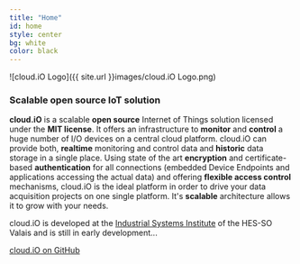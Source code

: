 ```yaml
---
title: "Home"
id: home
style: center
bg: white
color: black
---
```


![cloud.iO Logo]({{ site.url }}images/cloud.iO Logo.png)

### Scalable open source IoT solution

**cloud.iO** is a scalable **open source** Internet of Things solution licensed under the **MIT license**. It offers an infrastructure to **monitor** and **control** a huge number of I/O devices on a central cloud platform. cloud.iO can provide both, **realtime** monitoring and control data and **historic** data storage in a single place. Using state of the art **encryption** and certificate-based **authentication** for all connections (embedded Device Endpoints and applications accessing the actual data) and offering **flexible access control** mechanisms, cloud.iO is the ideal platform in order to drive your data acquisition projects on one single platform. It's **scalable** architecture allows it to grow with your needs.

cloud.iO is developed at the [Industrial Systems Institute](http://www.hevs.ch/isi) of the HES-SO Valais and is still in early development...

<span id="forkongithub">
  <a href="{{ site.source_link }}">
    cloud.iO on GitHub
  </a>
</span>
